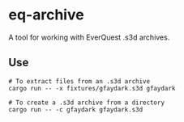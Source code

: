 eq-archive
==========

A tool for working with EverQuest .s3d archives.

## Use
```
# To extract files from an .s3d archive
cargo run -- -x fixtures/gfaydark.s3d gfaydark

# To create a .s3d archive from a directory
cargo run -- -c gfaydark gfaydark.s3d
```
